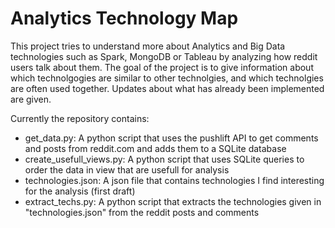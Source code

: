 # Analytics Technology Map

This project tries to understand more about Analytics and Big Data technologies such as Spark, MongoDB or Tableau by analyzing how reddit users talk about them. The goal of the project is to give information about which technolgogies are similar to other technolgies, and which technolgies are often used together. Updates about what has already been implemented are given.

Currently the repository contains:

  - get_data.py:     A python script that uses the pushlift API to get comments and posts from reddit.com and adds them to a SQLite database
  - create_usefull_views.py:     A python script that uses SQLite queries to order the data in view that are usefull for analysis
  - technologies.json:     A json file that contains technologies I find interesting for the analysis (first draft)
  - extract_techs.py:     A python script that extracts the technologies given in "technologies.json" from the reddit posts and comments
